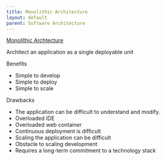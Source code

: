 ```yaml
---
title: Monolithic Architecture
layout: default
parent: Software Architecture
---
```


[Monolithic Archtecture]

Architect an application as a single deployable unit

Benefits
- Simple to develop
- Simple to deploy
- Simple to scale

Drawbacks
- The application can be difficult to understand and modify. 
- Overloaded IDE
- Overloaded web container
- Continuous deployment is difficult
- Scaling the application can be difficult
- Obstacle to scaling development
- Requires a long-term commitment to a technology stack

[Monolithic Archtecture]: https://microservices.io/patterns/monolithic.html